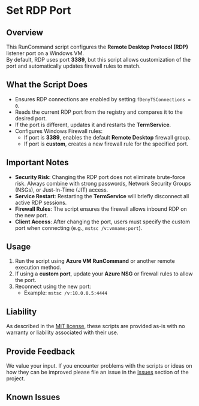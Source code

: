 # Set RDP Port

## Overview
This RunCommand script configures the **Remote Desktop Protocol (RDP)** listener port on a Windows VM.  
By default, RDP uses port **3389**, but this script allows customization of the port and automatically updates firewall rules to match.

## What the Script Does
- Ensures RDP connections are enabled by setting `fDenyTSConnections = 0`.  
- Reads the current RDP port from the registry and compares it to the desired port.  
- If the port is different, updates it and restarts the **TermService**.  
- Configures Windows Firewall rules:  
  - If port is **3389**, enables the default **Remote Desktop** firewall group.  
  - If port is **custom**, creates a new firewall rule for the specified port.  

## Important Notes

- **Security Risk**: Changing the RDP port does not eliminate brute-force risk. Always combine with strong passwords, Network Security Groups (NSGs), or Just-In-Time (JIT) access.  
- **Service Restart**: Restarting the **TermService** will briefly disconnect all active RDP sessions.  
- **Firewall Rules**: The script ensures the firewall allows inbound RDP on the new port.  
- **Client Access**: After changing the port, users must specify the custom port when connecting (e.g., `mstsc /v:vmname:port`).  

## Usage

1. Run the script using **Azure VM RunCommand** or another remote execution method.  
2. If using a **custom port**, update your **Azure NSG** or firewall rules to allow the port.  
3. Reconnect using the new port:  
   - Example: `mstsc /v:10.0.0.5:4444`  

## Liability
As described in the [MIT license](..\..\..\LICENSE.txt), these scripts are provided as-is with no warranty or liability associated with their use.

## Provide Feedback
We value your input. If you encounter problems with the scripts or ideas on how they can be improved please file an issue in the [Issues](https://github.com/Azure/azure-support-scripts/issues) section of the project.

## Known Issues
